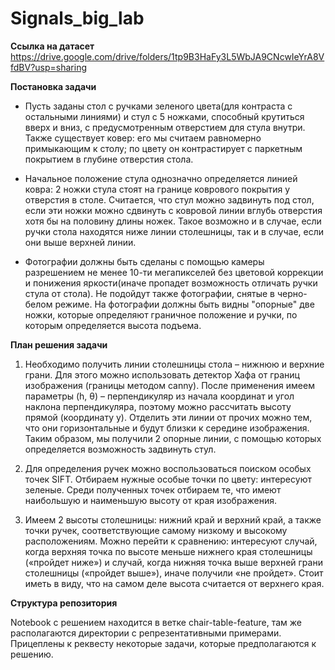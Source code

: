 # Signals_big_lab

**Ссылка на датасет**
https://drive.google.com/drive/folders/1tp9B3HaFy3L5WbJA9CNcwIeYrA8VfdBV?usp=sharing

**Постановка задачи**
* Пусть заданы стол с ручками зеленого цвета(для контраста с остальными линиями) и стул с 5 ножками, способный крутиться вверх и вниз, с предусмотренным отверстием для стула внутри.
Также существует ковер: его мы считаем равномерно примыкающим к столу; по цвету он контрастирует с паркетным покрытием в глубине отверстия стола.
 
* Начальное положение стула однозначно определяется линией ковра: 2 ножки стула стоят на границе коврового покрытия у отверстия в столе.
Считается, что стул можно задвинуть под стол, если эти ножки можно сдвинуть с ковровой линии вглубь отверстия хотя бы на половину длины ножек. Такое возможно и в случае, если ручки стола находятся ниже линии столешницы, так и в случае, если они выше верхней линии. 
 
* Фотографии должны быть сделаны с помощью камеры разрешением не менее 10-ти мегапикселей без цветовой коррекции и понижения яркости(иначе пропадет возможность отличать ручки стула от стола). Не подойдут также фотографии, снятые в черно-белом режиме. На фотографии должны быть видны "опорные" две ножки, которые определяют граничное положение и ручки, по которым определяется высота подъема.

**План решения задачи**
1. Необходимо получить линии столешницы стола – нижнюю и верхние грани. Для этого 
можно использовать детектор Хафа от границ изображения (границы методом canny). 
После применения имеем параметры (h, θ) – перпендикуляр из начала координат и угол 
наклона перпендикуляра, поэтому можно рассчитать высоту прямой (координату y).
Отделить эти линии от прочих можно тем, что они горизонтальные и будут близки к 
середине изображения.
Таким образом, мы получили 2 опорные линии, с помощью которых определяется 
возможность задвинуть стул.

2.  Для определения ручек можно воспользоваться поиском особых точек SIFT. 
Отбираем нужные особые точки по цвету: интересуют зеленые.
Среди полученных точек отбираем те, что имеют наибольшую и наименьшую высоту от 
края изображения.

3. Имеем 2 высоты столешницы: нижний край и верхний край, а также точки ручек, 
соответствующие самому низкому и высокому расположениям.
Можно перейти к сравнению: интересуют случай, когда верхняя точка по высоте меньше
нижнего края столешницы («пройдет ниже») и случай, когда нижняя точка выше верхней 
грани столешницы («пройдет выше»), иначе получили «не пройдет».
Стоит иметь в виду, что на самом деле высота считается от верхнего края.

**Структура репозитория**

Notebook с решением находится в ветке chair-table-feature, там же располагаются директории с репрезентативными примерами.
Прицеплены к реквесту некоторые задачи, которые предполагаются к решению.
